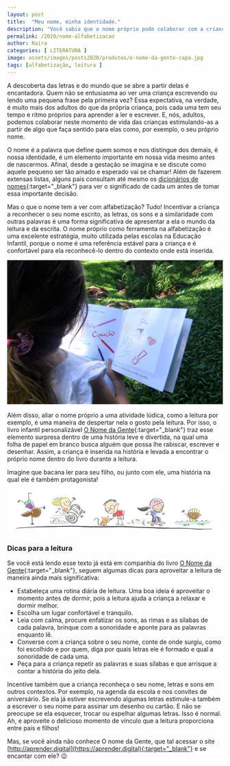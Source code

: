 ```yaml
---
layout: post
title:  "Meu nome, minha identidade."
description: "Você sabia que o nome próprio pode colaborar com a criança em seu processo de alfabetização?!"
permalink: /2020/nome-alfabetizacao
author: Naira
categories: [ LITERATURA ]
image: assets/images/posts2020/produtos/o-nome-da-gente-capa.jpg
tags: [alfabetização, leitura ]
---
```

<style>
figure {
  margin: 0rem;
}
figcaption {
display: block;
position: relative;
top:-10px;
font-style: italic;
text-align: center;
}
blockquote {
    font-family: 'Roboto', serif;
    font-size: 1.2em;
    color: green;
}
</style>
A descoberta das letras e do mundo que se abre a partir delas é encantadora. Quem não se entusiasma ao ver uma criança escrevendo ou lendo uma pequena frase pela primeira vez? Essa expectativa, na verdade, é muito mais dos adultos do que da própria criança, pois cada uma tem seu tempo e ritmo próprios para aprender a ler e escrever. E, nós, adultos, podemos colaborar neste momento de vida das crianças estimulando-as a partir de algo que faça sentido para elas como, por exemplo, o seu próprio nome. 

O nome é a palavra que define quem somos e nos distingue dos demais, é nossa identidade, é um elemento importante em nossa vida mesmo antes de nascermos. Afinal, desde a gestação se imagina e se discute como aquele pequeno ser tão amado e esperado vai se chamar! Além de fazerem extensas listas, alguns pais consultam até mesmo os [dicionários de nomes](https://nomes.aprender.digital/){:target="_blank"} para ver o significado de cada um antes de tomar essa importante decisão. 

Mas o que o nome tem a ver com alfabetização? Tudo! Incentivar a criança a reconhecer o seu nome escrito, as letras, os sons e a similaridade com outras palavras é uma forma significativa de apresentar a ela o mundo da leitura e da escrita. O nome próprio como ferramenta na alfabetização é uma excelente estratégia, muito utilizada pelas escolas na Educação Infantil, porque o nome é uma referência estável para a criança e é confortável para ela reconhecê-lo dentro do contexto onde está inserida. 

<figure>
<img src="/assets/images/posts2020/produtos/o-nome-da-gente-julia.jpg" alt="página do livro O Nome da Gente">
</figure>

Além disso, aliar o nome próprio a uma atividade lúdica, como a leitura por exemplo, é uma maneira de despertar nela o gosto pela leitura. Por isso, o livro infantil personalizável [O Nome da Gente](https://aprender.digital){:target="_blank"} traz esse elemento surpresa dentro de uma história leve e divertida, na qual uma folha de papel em branco busca alguém que possa lhe rabiscar, escrever e desenhar. Assim, a criança é inserida na história e levada a encontrar o próprio nome dentro do livro durante a leitura.  

Imagine que bacana ler para seu filho, ou junto com ele, uma história na qual ele é também protagonista!

<figure>
<center>
<img src="/assets/images/posts2020/produtos/o-nome-da-gente-criancas.jpg" alt="página do livro O Nome da Gente">
</center>
</figure>

### Dicas para a leitura
Se você está lendo esse texto já está em companhia do livro [O Nome da Gente](https://aprender.digital){:target="_blank"}, seguem algumas dicas para aproveitar a leitura de maneira ainda mais significativa:

 * Estabeleça uma rotina diária de leitura. Uma boa ideia é aproveitar o momento antes de dormir, pois a leitura ajuda a criança a relaxar e dormir melhor.
 * Escolha um lugar confortável e tranquilo.
 * Leia com calma, procure enfatizar os sons, as rimas e as sílabas de cada palavra, brinque com a sonoridade e aponte para as palavras enquanto lê.  
 * Converse com a criança sobre o seu nome, conte de onde surgiu, como foi escolhido e por quem, diga por quais letras ele é formado e qual a sonoridade de cada uma.
 * Peça para a criança repetir as palavras e suas sílabas e que arrisque a contar a história do jeito dela.

Incentive também que a criança reconheça o seu nome, letras e sons em outros contextos. Por exemplo, na agenda da escola e nos convites de aniversário. Se ela já estiver escrevendo algumas letras estimule-a também a escrever o seu nome para assinar um desenho ou cartão. E não se preocupe se ela esquecer, trocar ou espelhar algumas letras. Isso é normal. Ah, e aproveite o delicioso momento de vínculo que a leitura proporciona entre pais e filhos!

Mas, se  você ainda não conhece O nome da Gente,  que tal acessar o site [http://aprender.digital](https://aprender.digital){:target="_blank"} e se encantar com ele? 😉